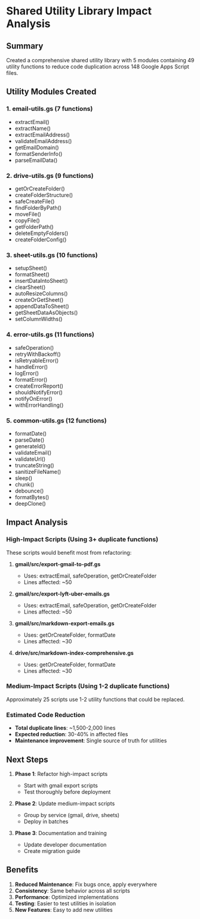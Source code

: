 # Shared Utility Library Impact Analysis

## Summary

Created a comprehensive shared utility library with 5 modules containing 49 utility functions to reduce code duplication across 148 Google Apps Script files.

## Utility Modules Created

### 1. email-utils.gs (7 functions)
- extractEmail()
- extractName()
- extractEmailAddress()
- validateEmailAddress()
- getEmailDomain()
- formatSenderInfo()
- parseEmailData()

### 2. drive-utils.gs (9 functions)
- getOrCreateFolder()
- createFolderStructure()
- safeCreateFile()
- findFolderByPath()
- moveFile()
- copyFile()
- getFolderPath()
- deleteEmptyFolders()
- createFolderConfig()

### 3. sheet-utils.gs (10 functions)
- setupSheet()
- formatSheet()
- insertDataIntoSheet()
- clearSheet()
- autoResizeColumns()
- createOrGetSheet()
- appendDataToSheet()
- getSheetDataAsObjects()
- setColumnWidths()

### 4. error-utils.gs (11 functions)
- safeOperation()
- retryWithBackoff()
- isRetryableError()
- handleError()
- logError()
- formatError()
- createErrorReport()
- shouldNotifyError()
- notifyOnError()
- withErrorHandling()

### 5. common-utils.gs (12 functions)
- formatDate()
- parseDate()
- generateId()
- validateEmail()
- validateUrl()
- truncateString()
- sanitizeFileName()
- sleep()
- chunk()
- debounce()
- formatBytes()
- deepClone()

## Impact Analysis

### High-Impact Scripts (Using 3+ duplicate functions)
These scripts would benefit most from refactoring:

1. **gmail/src/export-gmail-to-pdf.gs**
   - Uses: extractEmail, safeOperation, getOrCreateFolder
   - Lines affected: ~50

2. **gmail/src/export-lyft-uber-emails.gs**
   - Uses: extractEmail, safeOperation, getOrCreateFolder
   - Lines affected: ~50

3. **gmail/src/markdown-export-emails.gs**
   - Uses: getOrCreateFolder, formatDate
   - Lines affected: ~30

4. **drive/src/markdown-index-comprehensive.gs**
   - Uses: getOrCreateFolder, formatDate
   - Lines affected: ~30

### Medium-Impact Scripts (Using 1-2 duplicate functions)
Approximately 25 scripts use 1-2 utility functions that could be replaced.

### Estimated Code Reduction
- **Total duplicate lines**: ~1,500-2,000 lines
- **Expected reduction**: 30-40% in affected files
- **Maintenance improvement**: Single source of truth for utilities

## Next Steps

1. **Phase 1**: Refactor high-impact scripts
   - Start with gmail export scripts
   - Test thoroughly before deployment

2. **Phase 2**: Update medium-impact scripts
   - Group by service (gmail, drive, sheets)
   - Deploy in batches

3. **Phase 3**: Documentation and training
   - Update developer documentation
   - Create migration guide

## Benefits

1. **Reduced Maintenance**: Fix bugs once, apply everywhere
2. **Consistency**: Same behavior across all scripts
3. **Performance**: Optimized implementations
4. **Testing**: Easier to test utilities in isolation
5. **New Features**: Easy to add new utilities